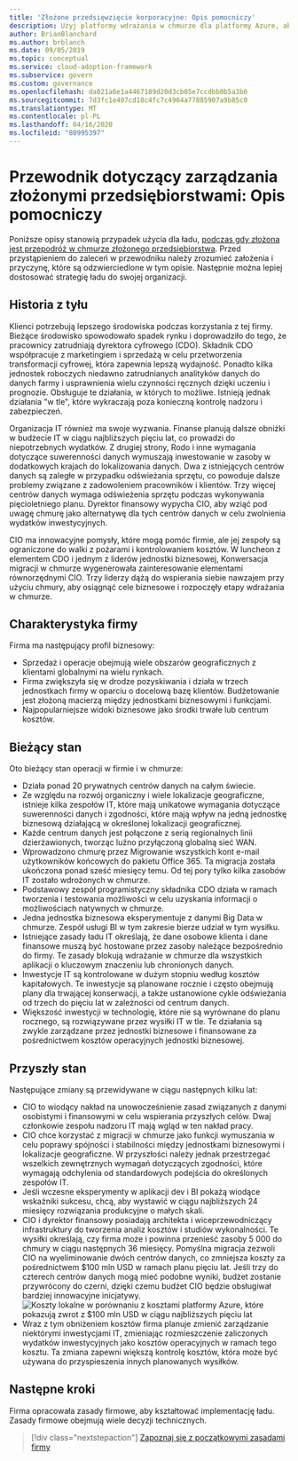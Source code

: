 ```yaml
---
title: 'Złożone przedsięwzięcie korporacyjne: Opis pomocniczy'
description: Użyj platformy wdrażania w chmurze dla platformy Azure, aby utworzyć przypadek użycia dla ładu w ramach złożonej podróży w chmurze w ramach kompleksowej organizacji.
author: BrianBlanchard
ms.author: brblanch
ms.date: 09/05/2019
ms.topic: conceptual
ms.service: cloud-adoption-framework
ms.subservice: govern
ms.custom: governance
ms.openlocfilehash: da021a6e1a4467189d20d3cb05e7ccdbb0b5a3b6
ms.sourcegitcommit: 7d3fc1e407cd18c4fc7c4964a77885907a9b85c0
ms.translationtype: MT
ms.contentlocale: pl-PL
ms.lasthandoff: 04/16/2020
ms.locfileid: "80995397"
---
```

<!-- cSpell:ignore CDO's CIO's -->

# <a name="governance-guide-for-complex-enterprises-the-supporting-narrative"></a>Przewodnik dotyczący zarządzania złożonymi przedsiębiorstwami: Opis pomocniczy

Poniższe opisy stanowią przypadek użycia dla ładu, [podczas gdy złożona jest przepodróż w chmurze złożonego przedsiębiorstwa](./index.md). Przed przystąpieniem do zaleceń w przewodniku należy zrozumieć założenia i przyczynę, które są odzwierciedlone w tym opisie. Następnie można lepiej dostosować strategię ładu do swojej organizacji.

## <a name="back-story"></a>Historia z tyłu

Klienci potrzebują lepszego środowiska podczas korzystania z tej firmy. Bieżące środowisko spowodowało spadek rynku i doprowadziło do tego, że pracownicy zatrudniają dyrektora cyfrowego (CDO). Składnik CDO współpracuje z marketingiem i sprzedażą w celu przetworzenia transformacji cyfrowej, która zapewnia lepszą wydajność. Ponadto kilka jednostek roboczych niedawno zatrudnianych analityków danych do danych farmy i usprawnienia wielu czynności ręcznych dzięki uczeniu i prognozie. Obsługuje te działania, w których to możliwe. Istnieją jednak działania "w tle", które wykraczają poza konieczną kontrolę nadzoru i zabezpieczeń.

Organizacja IT również ma swoje wyzwania. Finanse planują dalsze obniżki w budżecie IT w ciągu najbliższych pięciu lat, co prowadzi do niepotrzebnych wydatków. Z drugiej strony, Rodo i inne wymagania dotyczące suwerenności danych wymuszają inwestowanie w zasoby w dodatkowych krajach do lokalizowania danych. Dwa z istniejących centrów danych są zaległe w przypadku odświeżania sprzętu, co powoduje dalsze problemy związane z zadowoleniem pracowników i klientów. Trzy więcej centrów danych wymaga odświeżenia sprzętu podczas wykonywania pięcioletniego planu. Dyrektor finansowy wypycha CIO, aby wziąć pod uwagę chmurę jako alternatywę dla tych centrów danych w celu zwolnienia wydatków inwestycyjnych.

CIO ma innowacyjne pomysły, które mogą pomóc firmie, ale jej zespoły są ograniczone do walki z pożarami i kontrolowaniem kosztów. W luncheon z elementem CDO i jednym z liderów jednostki biznesowej, Konwersacja migracji w chmurze wygenerowała zainteresowanie elementami równorzędnymi CIO. Trzy liderzy dążą do wspierania siebie nawzajem przy użyciu chmury, aby osiągnąć cele biznesowe i rozpoczęły etapy wdrażania w chmurze.

## <a name="business-characteristics"></a>Charakterystyka firmy

Firma ma następujący profil biznesowy:

- Sprzedaż i operacje obejmują wiele obszarów geograficznych z klientami globalnymi na wielu rynkach.
- Firma zwiększyła się w drodze pozyskiwania i działa w trzech jednostkach firmy w oparciu o docelową bazę klientów. Budżetowanie jest złożoną macierzą między jednostkami biznesowymi i funkcjami.
- Najpopularniejsze widoki biznesowe jako środki trwałe lub centrum kosztów.

## <a name="current-state"></a>Bieżący stan

Oto bieżący stan operacji w firmie i w chmurze:

- Działa ponad 20 prywatnych centrów danych na całym świecie.
- Ze względu na rozwój organiczny i wiele lokalizacje geograficzne, istnieje kilka zespołów IT, które mają unikatowe wymagania dotyczące suwerenności danych i zgodności, które mają wpływ na jedną jednostkę biznesową działającą w określonej lokalizacji geograficznej.
- Każde centrum danych jest połączone z serią regionalnych linii dzierżawionych, tworząc luźno przyłączoną globalną sieć WAN.
- Wprowadzono chmurę przez Migrowanie wszystkich kont e-mail użytkowników końcowych do pakietu Office 365. Ta migracja została ukończona ponad sześć miesięcy temu. Od tej pory tylko kilka zasobów IT zostało wdrożonych w chmurze.
- Podstawowy zespół programistyczny składnika CDO działa w ramach tworzenia i testowania możliwości w celu uzyskania informacji o możliwościach natywnych w chmurze.
- Jedna jednostka biznesowa eksperymentuje z danymi Big Data w chmurze. Zespół usługi BI w tym zakresie bierze udział w tym wysiłku.
- Istniejące zasady ładu IT określają, że dane osobowe klienta i dane finansowe muszą być hostowane przez zasoby należące bezpośrednio do firmy. Te zasady blokują wdrażanie w chmurze dla wszystkich aplikacji o kluczowym znaczeniu lub chronionych danych.
- Inwestycje IT są kontrolowane w dużym stopniu według kosztów kapitałowych. Te inwestycje są planowane rocznie i często obejmują plany dla trwającej konserwacji, a także ustanowione cykle odświeżania od trzech do pięciu lat w zależności od centrum danych.
- Większość inwestycji w technologię, które nie są wyrównane do planu rocznego, są rozwiązywane przez wysiłki IT w tle. Te działania są zwykle zarządzane przez jednostki biznesowe i finansowane za pośrednictwem kosztów operacyjnych jednostki biznesowej.

## <a name="future-state"></a>Przyszły stan

Następujące zmiany są przewidywane w ciągu następnych kilku lat:

- CIO to wiodący nakład na unowocześnienie zasad związanych z danymi osobistymi i finansowymi w celu wspierania przyszłych celów. Dwaj członkowie zespołu nadzoru IT mają wgląd w ten nakład pracy.
- CIO chce korzystać z migracji w chmurze jako funkcji wymuszania w celu poprawy spójności i stabilności między jednostkami biznesowymi i lokalizacje geograficzne. W przyszłości należy jednak przestrzegać wszelkich zewnętrznych wymagań dotyczących zgodności, które wymagają odchylenia od standardowych podejścia do określonych zespołów IT.
- Jeśli wczesne eksperymenty w aplikacji dev i BI pokażą wiodące wskaźniki sukcesu, chcą, aby wystawić w ciągu najbliższych 24 miesięcy rozwiązania produkcyjne o małych skali.
- CIO i dyrektor finansowy posiadają architekta i wiceprzewodniczący infrastruktury do tworzenia analiz kosztów i studiów wykonalności. Te wysiłki określają, czy firma może i powinna przenieść zasoby 5 000 do chmury w ciągu następnych 36 miesięcy. Pomyślna migracja zezwoli CIO na wyeliminowanie dwóch centrów danych, co zmniejsza koszty za pośrednictwem $100 mln USD w ramach planu pięciu lat. Jeśli trzy do czterech centrów danych mogą mieć podobne wyniki, budżet zostanie przywrócony do czerni, dzięki czemu budżet CIO będzie obsługiwał bardziej innowacyjne inicjatywy.
    ![Koszty lokalne w porównaniu z kosztami platformy Azure, które pokazują zwrot z $100 mln USD w ciągu najbliższych pięciu lat](../../../_images/govern/calculator-enterprise.png)
- Wraz z tym obniżeniem kosztów firma planuje zmienić zarządzanie niektórymi inwestycjami IT, zmieniając rozmieszczenie zaliczonych wydatków inwestycyjnych jako kosztów operacyjnych w ramach tego kosztu. Ta zmiana zapewni większą kontrolę kosztów, która może być używana do przyspieszenia innych planowanych wysiłków.

## <a name="next-steps"></a>Następne kroki

Firma opracowała zasady firmowe, aby kształtować implementację ładu. Zasady firmowe obejmują wiele decyzji technicznych.

> [!div class="nextstepaction"]
> [Zapoznaj się z początkowymi zasadami firmy](./initial-corporate-policy.md)
